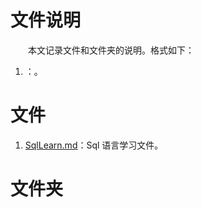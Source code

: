 # 文件说明

&emsp;&emsp;本文记录文件和文件夹的说明。格式如下：

1. [](.)：。

# 文件

1. [SqlLearn.md](./SqlLearn.md)：Sql 语言学习文件。

# 文件夹

